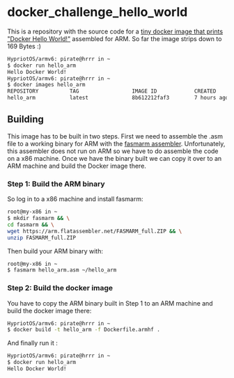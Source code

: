 # docker_challenge_hello_world
This is a repository with the source code for a [tiny docker image that prints "Docker Hello World!"](https://blog.hypriot.com/post/build-smallest-possible-docker-image/) assembled for ARM.
So far the image strips down to 169 Bytes :)
```bash
HypriotOS/armv6: pirate@hrrr in ~
$ docker run hello_arm
Hello Docker World!
HypriotOS/armv6: pirate@hrrr in ~
$ docker images hello_arm
REPOSITORY          TAG                 IMAGE ID            CREATED             SIZE
hello_arm           latest              8b612212faf3        7 hours ago         169 B
```
## Building
This image has to be built in two steps. First we need to assemble the .asm file to a working binary for ARM with the [fasmarm assembler](https://arm.flatassembler.net/). Unfortunately, this assembler does not run on ARM so we have to do assemble the code on a x86 machine. Once we have the binary built we can copy it over to an ARM machine and build the Docker image there.

### Step 1: Build the ARM binary
So log in to a x86 machine and install fasmarm:
```bash 
root@my-x86 in ~
$ mkdir fasmarm && \
cd fasmarm && \
wget https://arm.flatassembler.net/FASMARM_full.ZIP && \
unzip FASMARM_full.ZIP
```

Then build your ARM binary with: 
```bash
root@my-x86 in ~
$ fasmarm hello_arm.asm ~/hello_arm
```
### Step 2: Build the docker image
You have to copy the ARM binary built in Step 1 to an ARM machine and build the docker image there:
```bash
HypriotOS/armv6: pirate@hrrr in ~
$ docker build -t hello_arm -f Dockerfile.armhf .
```
And finally run it :
```bash
HypriotOS/armv6: pirate@hrrr in ~
$ docker run hello_arm
Hello Docker World!
```
